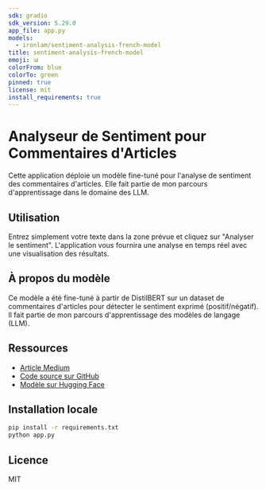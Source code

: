```yaml
---
sdk: gradio
sdk_version: 5.29.0
app_file: app.py
models:
  - ironlam/sentiment-analysis-french-model
title: sentiment-analysis-french-model
emoji: 📊
colorFrom: blue
colorTo: green
pinned: true
license: mit
install_requirements: true
---
```


# Analyseur de Sentiment pour Commentaires d'Articles

Cette application déploie un modèle fine-tuné pour l'analyse de sentiment des commentaires d'articles. Elle fait partie de mon parcours d'apprentissage dans le domaine des LLM.

## Utilisation

Entrez simplement votre texte dans la zone prévue et cliquez sur "Analyser le sentiment". L'application vous fournira une analyse en temps réel avec une visualisation des résultats.

## À propos du modèle

Ce modèle a été fine-tuné à partir de DistilBERT sur un dataset de commentaires d'articles pour détecter le sentiment exprimé (positif/négatif). Il fait partie de mon parcours d'apprentissage des modèles de langage (LLM).

## Ressources

- [Article Medium](https://medium.com/@diaby.lamine)
- [Code source sur GitHub](https://github.com/ironlam/llm-learning-journey)
- [Modèle sur Hugging Face](https://huggingface.co/ironlam/sentiment-analysis-model)

## Installation locale

```bash
pip install -r requirements.txt
python app.py
```

## Licence

MIT
